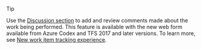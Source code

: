 
> [!TIP]    
> Use the [Discussion section](/vsts/work/work-items/work-item-form-controls#discussion) to add and review comments made about the work being performed. This feature is available with the new web form available from Azure Codex and TFS 2017 and later versions. To learn more, see [New work item tracking experience](/vsts/settings/work/new-work-item-experience). 